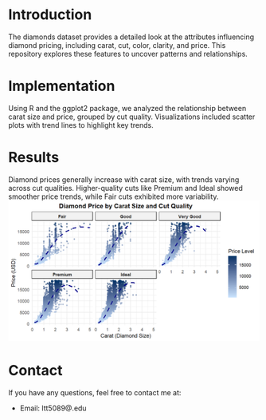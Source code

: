 # Introduction
The diamonds dataset provides a detailed look at the attributes influencing diamond pricing, including carat, cut, color, clarity, and price. This repository explores these features to uncover patterns and relationships.

# Implementation
Using R and the ggplot2 package, we analyzed the relationship between carat size and price, grouped by cut quality. Visualizations included scatter plots with trend lines to highlight key trends.

# Results
Diamond prices generally increase with carat size, with trends varying across cut qualities. Higher-quality cuts like Premium and Ideal showed smoother price trends, while Fair cuts exhibited more variability.
 ![](image.png)
 
# Contact
If you have any questions, feel free to contact me at:
- Email: ltt5089@.edu
